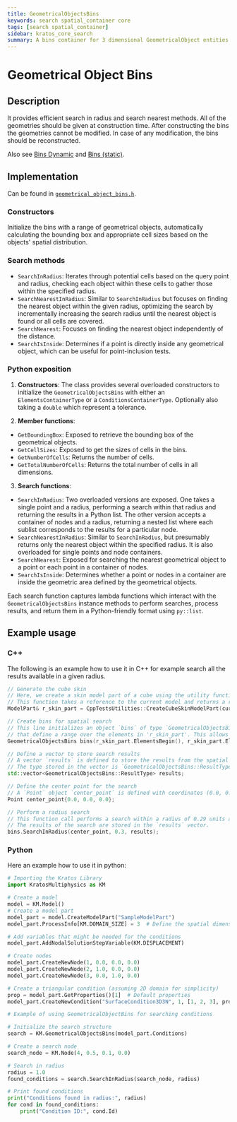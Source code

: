 ```yaml
---
title: GeometricalObjectsBins
keywords: search spatial_container core
tags: [search spatial_container]
sidebar: kratos_core_search
summary: A bins container for 3 dimensional GeometricalObject entities.
---
```


# Geometrical Object Bins

## Description

It provides efficient search in radius and search nearest methods. All of the geometries should be given at construction time. After constructing the bins the geometries cannot be modified. In case of any modification, the bins should be reconstructed.

Also see [Bins Dynamic](bins_dynamic) and [Bins (static)](bins_static).

## Implementation

Can be found in [`geometrical_object_bins.h`](https://github.com/KratosMultiphysics/Kratos/blob/master/kratos/spatial_containers/geometrical_object_bins.h).

### Constructors

Initialize the bins with a range of geometrical objects, automatically calculating the bounding box and appropriate cell sizes based on the objects' spatial distribution.

### Search methods

- `SearchInRadius`: Iterates through potential cells based on the query point and radius, checking each object within these cells to gather those within the specified radius.
- `SearchNearestInRadius`: Similar to `SearchInRadius` but focuses on finding the nearest object within the given radius, optimizing the search by incrementally increasing the search radius until the nearest object is found or all cells are covered.
- `SearchNearest`: Focuses on finding the nearest object independently of the distance.
- `SearchIsInside`: Determines if a point is directly inside any geometrical object, which can be useful for point-inclusion tests.

### Python exposition

1. **Constructors**: The class provides several overloaded constructors to initialize the `GeometricalObjectsBins` with either an `ElementsContainerType` or a `ConditionsContainerType`. Optionally also taking a `double` which represent a tolerance.

2. **Member functions**:

- `GetBoundingBox`: Exposed to retrieve the bounding box of the geometrical objects.
- `GetCellSizes`: Exposed to get the sizes of cells in the bins.
- `GetNumberOfCells`: Returns the number of cells.
- `GetTotalNumberOfCells`: Returns the total number of cells in all dimensions.

3. **Search functions**:

- `SearchInRadius`: Two overloaded versions are exposed. One takes a single point and a radius, performing a search within that radius and returning the results in a Python list. The other version accepts a container of nodes and a radius, returning a nested list where each sublist corresponds to the results for a particular node.
- `SearchNearestInRadius`: Similar to `SearchInRadius`, but presumably returns only the nearest object within the specified radius. It is also overloaded for single points and node containers.
- `SearchNearest`: Exposed for searching the nearest geometrical object to a point or each point in a container of nodes.
- `SearchIsInside`: Determines whether a point or nodes in a container are inside the geometric area defined by the geometrical objects.

Each search function captures lambda functions which interact with the `GeometricalObjectsBins` instance methods to perform searches, process results, and return them in a Python-friendly format using `py::list`.

## Example usage

### C++

The following is an example how to use it in C++ for example search all the results available in a given radius.

~~~c++
// Generate the cube skin
// Here, we create a skin model part of a cube using the utility function `CreateCubeSkinModelPart`.
// This function takes a reference to the current model and returns a reference to the newly created 'ModelPart'.
ModelPart& r_skin_part = CppTestsUtilities::CreateCubeSkinModelPart(current_model);

// Create bins for spatial search
// This line initializes an object `bins` of type `GeometricalObjectsBins`. It is constructed using iterators 
// that define a range over the elements in 'r_skin_part'. This allows performing spatial searches on these elements.
GeometricalObjectsBins bins(r_skin_part.ElementsBegin(), r_skin_part.ElementsEnd());

// Define a vector to store search results
// A vector `results` is defined to store the results from the spatial search.
// The type stored in the vector is `GeometricalObjectsBins::ResultType`.
std::vector<GeometricalObjectsBins::ResultType> results;

// Define the center point for the search
// A `Point` object `center_point` is defined with coordinates (0.0, 0.0, 0.0).
Point center_point{0.0, 0.0, 0.0};

// Perform a radius search
// This function call performs a search within a radius of 0.29 units around `center_point`.
// The results of the search are stored in the `results` vector.
bins.SearchInRadius(center_point, 0.3, results);
~~~

### Python

Here an example how to use it in python:

```py
# Importing the Kratos Library
import KratosMultiphysics as KM

# Create a model
model = KM.Model()
# Create a model part
model_part = model.CreateModelPart("SampleModelPart")
model_part.ProcessInfo[KM.DOMAIN_SIZE] = 3  # Define the spatial dimension

# Add variables that might be needed for the conditions
model_part.AddNodalSolutionStepVariable(KM.DISPLACEMENT)

# Create nodes
model_part.CreateNewNode(1, 0.0, 0.0, 0.0)
model_part.CreateNewNode(2, 1.0, 0.0, 0.0)
model_part.CreateNewNode(3, 0.0, 1.0, 0.0)

# Create a triangular condition (assuming 2D domain for simplicity)
prop = model_part.GetProperties()[1]  # Default properties
model_part.CreateNewCondition("SurfaceCondition3D3N", 1, [1, 2, 3], prop)

# Example of using GeometricalObjectBins for searching conditions

# Initialize the search structure
search = KM.GeometricalObjectsBins(model_part.Conditions)

# Create a search node
search_node = KM.Node(4, 0.5, 0.1, 0.0)

# Search in radius
radius = 1.0
found_conditions = search.SearchInRadius(search_node, radius)

# Print found conditions
print("Conditions found in radius:", radius)
for cond in found_conditions:
    print("Condition ID:", cond.Id)
```
